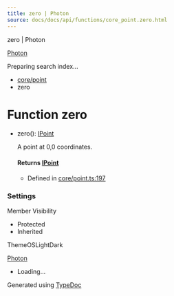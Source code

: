 ```yaml
---
title: zero | Photon
source: docs/docs/api/functions/core_point.zero.html
---
```


zero | Photon

[Photon](../index.md)




Preparing search index...

* [core/point](../modules/core_point.md)
* zero

# Function zero

* zero(): [IPoint](../interfaces/core_schema.IPoint.md)

  A point at 0,0 coordinates.

  #### Returns [IPoint](../interfaces/core_schema.IPoint.md)

  + Defined in [core/point.ts:197](https://github.com/mwhite454/photon/blob/main/packages/photon/src/core/point.ts#L197)

### Settings

Member Visibility

* Protected
* Inherited

ThemeOSLightDark

[Photon](../index.md)

* Loading...

Generated using [TypeDoc](https://typedoc.org/)
